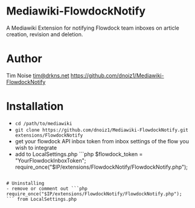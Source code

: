 # Mediawiki-FlowdockNotify
A Mediawiki Extension for notifying Flowdock team inboxes on article creation, revision and deletion.

# Author
Tim Noise <tim@drkns.net>
https://github.com/dnoiz1/Mediawiki-FlowdockNotify

# Installation
- ```cd /path/to/mediawiki```
- ```git clone https://github.com/dnoiz1/Mediawiki-FlowdockNotify.git extensions/FlowdockNotify```
- get your flowdock API inbox token from inbox settings of the flow you wish to integrate
- add to LocalSettings.php ```php
$flowdock_token = "YourFlowdockInboxToken";
require_once("$IP/extensions/FlowdockNotify/FlowdockNotify.php");
```

# Uninstalling
- remove or comment out ```php
require_once("$IP/extensions/FlowdockNotify/FlowdockNotify.php");
``` from LocalSettings.php
